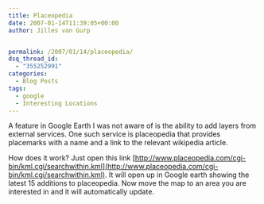 ```yaml
---
title: Placeopedia
date: 2007-01-14T11:39:05+00:00
author: Jilles van Gurp


permalink: /2007/01/14/placeopedia/
dsq_thread_id:
  - "355252991"
categories:
  - Blog Posts
tags:
  - google
  - Interesting Locations
---
```

A feature in Google Earth I was not aware of is the ability to add layers from external services. One such service is placeopedia that provides placemarks with a name and a link to the relevant wikipedia article.

How does it work? Just open this link [http://www.placeopedia.com/cgi-bin/kml.cgi/searchwithin.kml](http://www.placeopedia.com/cgi-bin/kml.cgi/searchwithin.kml). It will open up in Google earth showing the latest 15 additions to placeopedia. Now move the map to an area you are interested in and it will automatically update.